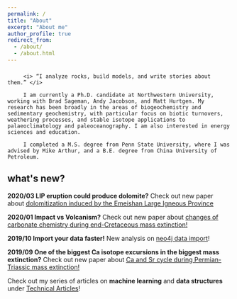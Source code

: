 ```yaml
---
permalink: /
title: "About"
excerpt: "About me"
author_profile: true
redirect_from:
  - /about/
  - /about.html
---
```

<p style="font-family:PT Serif;font-size:22px;text-align:center">

         <i> “I analyze rocks, build models, and write stories about them.” </i>

         I am currently a Ph.D. candidate at Northwestern University, working with Brad Sageman, Andy Jacobson, and Matt Hurtgen. My research has been broadly in the areas of biogeochemistry and sedimentary geochemistry, with particular focus on biotic turnovers, weathering processes, and stable isotope applications to palaeoclimatology and paleoceanography. I am also interested in energy sciences and education.

         I completed a M.S. degree from Penn State University, where I was advised by Mike Arthur, and a B.E. degree from China University of Petroleum.
</p>

what's new?
------
**2020/03 LIP eruption could produce dolomite?** Check out new paper about [dolomitization induced by the Emeishan Large Igneous Province](https://doi.org/10.1016/j.marpetgeo.2020.104308)

**2020/01 Impact vs Volcanism?** Check out new paper about [changes of carbonate chemistry during end-Cretaceous mass extinction!](https://doi.org/10.1130/G46431.1)

**2019/10 Import your data faster!** New analysis on [neo4j data import](https://julianwangnwu.github.io/posts/2019/06/import-neo4j/)!

**2019/09 One of the biggest Ca isotope excursions in the biggest mass extinction?** Check out new paper about [Ca and Sr cycle during Permian-Triassic mass extinction!](https://www.sciencedirect.com/science/article/pii/S0016703719304594)

Check out my series of articles on **machine learning** and **data structures** under [Technical Articles](https://julianwangnwu.github.io/year-archive/)!
